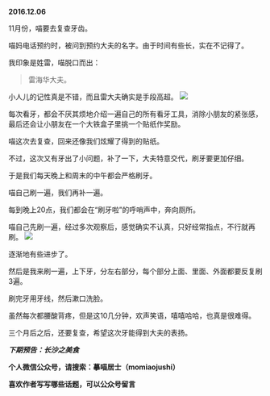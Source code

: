 
**2016.12.06**

11月份，喵要去复查牙齿。

喵妈电话预约时，被问到预约大夫的名字。由于时间有些长，实在不记得了。

我印象是姓雷，喵脱口而出：
>雷海华大夫。


小人儿的记性真是不错，而且雷大夫确实是手段高超。
![](https://mmbiz.qlogo.cn/mmbiz_jpg/uDI3FLln00ZibuGLaUVvRIrkClHMicm56Zo2rm38fIKeRaSPUcFmBR8WreaN7czToQMHjvhB4RktHicoX2C3jzrCA/0?wx_fmt=jpeg)


每次看牙，都会不厌其烦地介绍一遍自己的所有看牙工具，消除小朋友的紧张感，最后还会让小朋友在一个大铁盒子里挑一个贴纸作奖励。

喵这次去复查，回来还像我们炫耀了得到的贴纸。

不过，这次又有牙出了小问题，补了一下，大夫特意交代，刷牙要更加仔细。

于是我们每天晚上和周末的中午都会严格刷牙。

喵自己刷一遍，我们再补一遍。

每到晚上20点，我们都会在“刷牙啦”的呼哨声中，奔向厕所。

喵自己先刷一遍，经过多次观察后，感觉确实不认真，只好经常指点，不行就再刷。
![](https://mmbiz.qlogo.cn/mmbiz_jpg/uDI3FLln00ZibuGLaUVvRIrkClHMicm56ZWOoootCvWBenuwHOC439CS4lIbXKdT5PVPeZwjTJOeCN0GB8MejiauA/0?wx_fmt=jpeg)


逐渐地有些进步了。

然后是我来刷一遍，上下牙，分左右部分，每个部分上面、里面、外面都要反复刷3遍。

刷完牙用牙线，然后漱口洗脸。

虽然每次都腰酸背疼，但是这10几分钟，欢声笑语，嘻嘻哈哈，也真是很难得。

三个月后之后，还要复查，希望这次牙能得到大夫的表扬。


***下期预告：长沙之美食***


**个人微信公众号，请搜索：摹喵居士（momiaojushi）**

**喜欢作者写写哪些话题，可以公众号留言**
